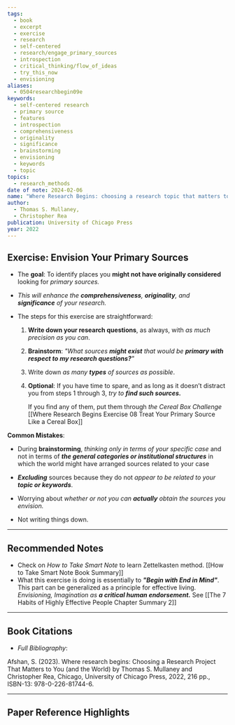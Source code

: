```yaml
---
tags:
  - book
  - excerpt
  - exercise
  - research
  - self-centered
  - research/engage_primary_sources
  - introspection
  - critical_thinking/flow_of_ideas
  - try_this_now
  - envisioning
aliases:
  - 0504researchbegin09e
keywords:
  - self-centered research
  - primary source
  - features
  - introspection
  - comprehensiveness
  - originality
  - significance
  - brainstorming
  - envisioning
  - keywords
  - topic
topics:
  - research_methods
date of note: 2024-02-06
name: "Where Research Begins: choosing a research topic that matters to you (and the world)"
author:
  - Thomas S. Mullaney,
  - Christopher Rea
publication: University of Chicago Press
year: 2022
---
```


## Exercise: Envision Your Primary Sources

- The **goal**: To identify places you **might not have originally considered** looking for *primary sources.* 
  
- *This will enhance the **comprehensiveness**, **originality**, and **significance** of your research.*
  
- The steps for this exercise are straightforward:

	1. **Write down your research questions**, as always, with *as much precision as you can*.
	   
	2. **Brainstorm**:
	    *"What sources **might exist** that would be **primary with respect to my research questions?**"*
	   
	3. Write down *as many **types** of sources as possible*.
	   
	4. **Optional**: If you have time to spare, and as long as it doesn’t distract you from steps 1 through 3, *try to **find such sources.*** 
	   
	   If you find any of them, put them through *the Cereal Box Challenge* [[Where Research Begins Exercise 08 Treat Your Primary Source Like a Cereal Box]]


**Common Mistakes**:

- During **brainstorming**, *thinking only in terms of your specific case* and not in terms of ***the general categories or institutional structures*** in which the world might have arranged sources related to your case
  
- ***Excluding*** sources because they do not *appear to be related to your **topic or keywords***.
  
- Worrying about *whether or not you can **actually** obtain the sources you envision.*
  
- Not writing things down.


----
## Recommended Notes

- Check on *How to Take Smart Note* to learn Zettelkasten method. [[How to Take Smart Note Book Summary]]
- What this exercise is doing is essentially to ***"Begin with End in Mind"***.  This part can be generalized as a principle for effective living. *Envisioning, Imagination as **a critical human endorsement.*** See  [[The 7 Habits of Highly Effective People Chapter Summary 2]]





----------
## Book Citations

- *Full Bibliography*:

Afshan, S. (2023). Where research begins: Choosing a Research Project That Matters to You (and the World) by Thomas S. Mullaney and Christopher Rea, Chicago, University of Chicago Press, 2022, 216 pp., ISBN-13: 978-0-226-81744-6.

-----------
##  Paper Reference Highlights
